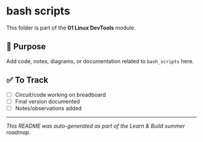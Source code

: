# bash scripts

This folder is part of the **01 Linux DevTools** module.

## 📌 Purpose
Add code, notes, diagrams, or documentation related to `bash_scripts` here.

## ✅ To Track
- [ ] Circuit/code working on breadboard
- [ ] Final version documented
- [ ] Notes/observations added

---

_This README was auto-generated as part of the Learn & Build summer roadmap._